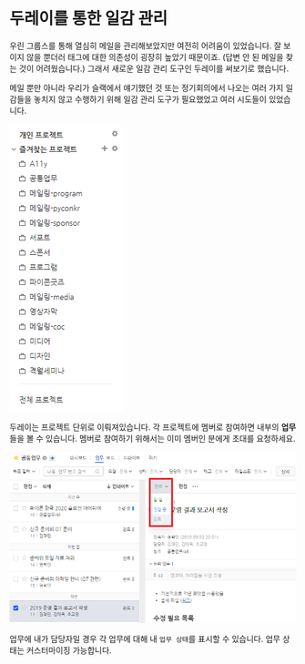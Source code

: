 # 두레이를 통한 일감 관리

우린 그룹스를 통해 열심히 메일을 관리해보았지만 여전히 어려움이 있었습니다. 잘 보이지 않을 뿐더러 태그에 대한 의존성이 굉장히 높았기 때문이죠. (답변 안 된 메일을 찾는 것이 어려웠습니다.) 그래서 새로운 일감 관리 도구인 두레이를 써보기로 했습니다.

메일 뿐만 아니라 우리가 슬랙에서 얘기했던 것 또는 정기회의에서 나오는 여러 가지 일감들을 놓치지 않고 수행하기 위해  일감 관리 도구가 필요했었고 여러 시도들이 있었습니다.

![](images/Dooray_project_list.png)

두레이는 프로젝트 단위로 이뤄져있습니다. 각 프로젝트에 멤버로 참여하면 내부의 **업무**들을 볼 수 있습니다. 멤버로 참여하기 위해서는 이미 멤버인 분에게 초대를 요청하세요.

![](images/Dooray_project_state.png)

업무에 내가 담당자일 경우 각 업무에 대해 내 `업무 상태`를 표시할 수 있습니다. 업무 상태는 커스터마이징 가능합니다.

